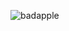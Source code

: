 ![badapple]([![df96dde688b52428d662a2cda33f2ec8.gif](https://i.postimg.cc/xTr8YVsm/df96dde688b52428d662a2cda33f2ec8.gif)](https://postimg.cc/9zpCtKHX))

<!--
**OLD-D0LL/OLD-D0LL** is a ✨ _special_ ✨ repository because its `README.md` (this file) appears on your GitHub profile.

Here are some ideas to get you started:

- 🔭 I’m currently working on ...
- 🌱 I’m currently learning ...
- 👯 I’m looking to collaborate on ...
- 🤔 I’m looking for help with ...
- 💬 Ask me about ...
- 📫 How to reach me: ...
- 😄 Pronouns: ...
- ⚡ Fun fact: ...
-->
